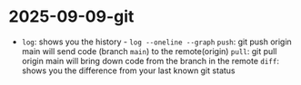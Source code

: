 # 2025-09-09-git
- `log`: shows you the history
        - `log --oneline --graph`
`push`: git push origin main will send code (branch `main`) to the remote(origin)
`pull`: git pull origin main will bring down code from the branch in the remote
`diff`: shows you the difference from your last known git status
